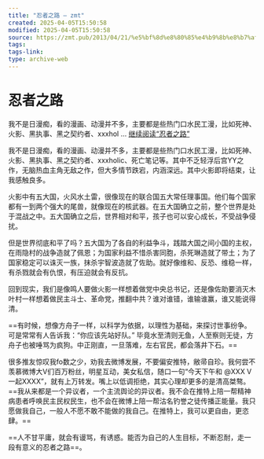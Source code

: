 ```yaml
---
title: "忍者之路 – zmt"
created: 2025-04-05T15:50:58
modified: 2025-04-05T15:50:58
source: https://zmt.pub/2013/04/21/%e5%bf%8d%e8%80%85%e4%b9%8b%e8%b7%af/
tags:
tags-link:
type: archive-web
---
```


# 忍者之路

我不是日漫痴，看的漫画、动漫并不多，主要都是些热门口水民工漫，比如死神、火影、黑执事、黑之契约者、xxxhol … [继续阅读“忍者之路”](https://zmt.pub/2013/04/21/%e5%bf%8d%e8%80%85%e4%b9%8b%e8%b7%af/)

我不是日漫痴，看的漫画、动漫并不多，主要都是些热门口水民工漫，比如死神、火影、黑执事、黑之契约者、xxxholic、死亡笔记等。其中不乏轻浮后宫YY之作，无脑热血主角无敌之作，但大多情节跌宕，内涵深远。其中火影即将结束，让我感触良多。

火影中有五大国，火风水土雷，很像现在的联合国五大常任理事国。他们每个国家都有一到两个强大的尾兽，就像现在的核武器。在五大国确立之前，整个世界是处于混战之中。五大国确立之后，世界相对和平，孩子也可以安心成长，不受战争侵扰。

但是世界彻底和平了吗？五大国为了各自的利益争斗，践踏大国之间小国的主权，在雨隐村的战争造就了佩恩；为国家利益不惜杀害同胞，杀死琳造就了带土；为了国家稳定可以诛灭一族，抹杀宇智波造就了佐助。就好像维和、反恐、维稳一样，有杀戮就会有仇恨，有压迫就会有反抗。

回到现实，我们是像鸣人要做火影一样想着做党中央总书记，还是像佐助要消灭木叶村一样想着做民主斗士、革命党，推翻中共？谁对谁错，谁输谁赢，谁又能说得清。

==有时候，想像方舟子一样，以科学为依据，以理性为基础，来探讨世事纷争。可是常常有人告诉我：“你应该先站好队。” 毕竟水至清则无鱼，人至察则无徒，方舟子也被唾骂为疯狗。中正刚直，一旦落难，左右官民，都会落井下石。==

很多推友惊叹我fo数之少，劝我去微博发展，不要偏安推特，敝帚自珍。我何尝不羡慕微博大V们百万粉丝，明星互动，美女私信，随口一句“今天下午和 @XXX V 一起XXXX”，就有上万转发。嘴上以低调拒绝，其实心理却更多的是清高桀骜。==我从来都是一个异议者，一个主流舆论的异议者。我不会在推特上陪一帮精神病患者呼唤民主民权民生，也不会在微博上陪一帮沽名钓誉之徒传播正能量。我只愿做我自己，一般人不愿不敢不能做的我自己。在推特上，我可以更自由，更恣肆。==

==人不甘平庸，就会有谩骂，有诱惑。能否为自己的人生目标，不断忍耐，走一段有意义的忍者之路==。

